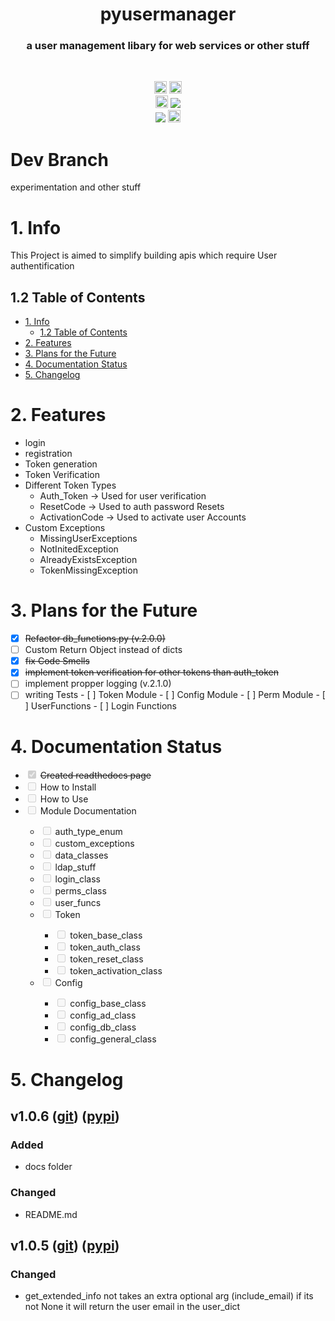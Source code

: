 <h1 align="center">pyusermanager</h1>
<h3 align="center">a user management libary for web services or other stuff</h3>
<br>
<p align="center">
<a href="https://pypi.org/project/pyusermanager/"><img height="20" alt="PyPI version" src="https://img.shields.io/pypi/v/pyusermanager"></a>
<a href="https://pypi.org/project/pyusermanager/"><img height="20" alt="Supported python versions" src="https://img.shields.io/pypi/pyversions/pyusermanager"></a>
<br>
<a href="https://pypi.org/project/black"><img height="20" alt="Black badge" src="https://img.shields.io/badge/code%20style-black-000000.svg"></a>
<a href="https://codeclimate.com/github/Aurvandill137/pyusermanager/maintainability"><img src="https://api.codeclimate.com/v1/badges/97cf369553f228ce3a3c/maintainability" /></a>
<br>
<a href="https://codeclimate.com/github/Aurvandill137/pyusermanager/test_coverage"><img src="https://api.codeclimate.com/v1/badges/97cf369553f228ce3a3c/test_coverage" /></a>
<a href="https://pyusermanager.readthedocs.io/en/latest/"><img height="20" alt="Documentation status" src="https://img.shields.io/badge/documentation-up-00FF00.svg"></a>
</p>

# Dev Branch
experimentation and other stuff

# 1. Info
This Project is aimed to simplify building apis which require User authentification

## 1.2 Table of Contents
- [1. Info](#1-info)
  - [1.2 Table of Contents](#12-table-of-contents)
- [2. Features](#2-features)
- [3. Plans for the Future](#3-plans-for-the-future)
- [4. Documentation Status](#4-documentation-status)
- [5. Changelog](#4-changelog)

# 2. Features
* login
* registration
* Token generation
* Token Verification
* Different Token Types
  * Auth_Token      -> Used for user verification
  * ResetCode       -> Used to auth password Resets
  * ActivationCode  -> Used to activate user Accounts
* Custom Exceptions
  * MissingUserExceptions
  * NotInitedException
  * AlreadyExistsException
  * TokenMissingException

# 3. Plans for the Future
- [x] ~~Refactor db_functions.py (v.2.0.0)~~
- [ ] Custom Return Object instead of dicts
- [x] ~~fix Code Smells~~
- [x] ~~implement token verification for other tokens than auth_token~~
- [ ] implement propper logging (v.2.1.0)
- [ ] writing Tests
      - [ ] Token Module
      - [ ] Config Module
      - [ ] Perm Module
      - [ ] UserFunctions
      - [ ] Login Functions

# 4. Documentation Status
<ul>
  <li><input type="checkbox" class="task-list-item-checkbox" checked="" disabled=""> <del>Created readthedocs page</del></li>
  <li><input type="checkbox" class="task-list-item-checkbox" disabled=""> How to Install</li>
  <li><input type="checkbox" class="task-list-item-checkbox" disabled=""> How to Use</li>
  <li><input type="checkbox" class="task-list-item-checkbox" disabled=""> Module Documentation</li>
    <ul>
      <li><input type="checkbox" class="task-list-item-checkbox" disabled=""> auth_type_enum</li>
      <li><input type="checkbox" class="task-list-item-checkbox" disabled=""> custom_exceptions</li>
      <li><input type="checkbox" class="task-list-item-checkbox" disabled=""> data_classes</li>
      <li><input type="checkbox" class="task-list-item-checkbox" disabled=""> ldap_stuff</li>
      <li><input type="checkbox" class="task-list-item-checkbox" disabled=""> login_class</li>
      <li><input type="checkbox" class="task-list-item-checkbox" disabled=""> perms_class</li>
      <li><input type="checkbox" class="task-list-item-checkbox" disabled=""> user_funcs</li>
      <li><input type="checkbox" class="task-list-item-checkbox" disabled=""> Token</li>
        <ul>
          <li><input type="checkbox" class="task-list-item-checkbox" disabled=""> token_base_class</li>
          <li><input type="checkbox" class="task-list-item-checkbox" disabled=""> token_auth_class</li>
          <li><input type="checkbox" class="task-list-item-checkbox" disabled=""> token_reset_class</li>
          <li><input type="checkbox" class="task-list-item-checkbox" disabled=""> token_activation_class</li>
        </ul>
      <li><input type="checkbox" class="task-list-item-checkbox" disabled=""> Config</li>
        <ul>
          <li><input type="checkbox" class="task-list-item-checkbox" disabled=""> config_base_class</li>
          <li><input type="checkbox" class="task-list-item-checkbox" disabled=""> config_ad_class</li>
          <li><input type="checkbox" class="task-list-item-checkbox" disabled=""> config_db_class</li>
          <li><input type="checkbox" class="task-list-item-checkbox" disabled=""> config_general_class</li>
        </ul>
    </ul>
</ul>

# 5. Changelog

## v1.0.6 ([git](https://github.com/Aurvandill137/pyusermanager/releases/tag/v1.0.6)) ([pypi](https://pypi.org/project/pyusermanager/1.0.6/))
### Added
* docs folder
### Changed
* README.md

## v1.0.5 ([git](https://github.com/Aurvandill137/pyusermanager/releases/tag/v1.0.5)) ([pypi](https://pypi.org/project/pyusermanager/1.0.5/))
### Changed
* get_extended_info not takes an extra optional arg (include_email) if its not None it will return the user email in the user_dict